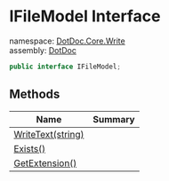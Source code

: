 ﻿# IFileModel Interface

namespace: [DotDoc\.Core\.Write](../DotDoc.Core.Write.md)<br />
assembly: [DotDoc](../../DotDoc.md)



```csharp
public interface IFileModel;
```

## Methods

| Name | Summary |
|------|---------|
| [WriteText\(string\)](./IFileModel/WriteText.md) |  |
| [Exists\(\)](./IFileModel/Exists.md) |  |
| [GetExtension\(\)](./IFileModel/GetExtension.md) |  |

